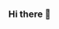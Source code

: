 ### Hi there 👋

<!--
**BigKen002/bigken002** is a ✨ _special_ ✨ repository because its `README.m` 
Word word was a big fashion design tailor help you out with your clothes and style for sewing
Tell our what you want us to do for your production
Of your clothes making adea Spam fashion Nova.
 
